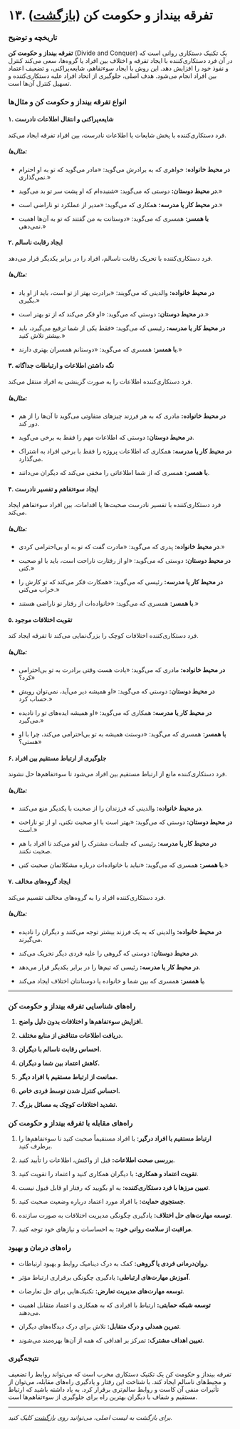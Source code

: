 # **۱۳. تفرقه بینداز و حکومت کن** ([بازگشت](README.md))

### **تاریخچه و توضیح**

**تفرقه بینداز و حکومت کن** (Divide and Conquer) یک تکنیک دستکاری روانی است که در آن فرد دستکاری‌کننده با ایجاد تفرقه و اختلاف بین افراد یا گروه‌ها، سعی می‌کند کنترل و نفوذ خود را افزایش دهد. این روش با ایجاد سوءتفاهم، شایعه‌پراکنی، و تضعیف اعتماد بین افراد انجام می‌شود. هدف اصلی، جلوگیری از اتحاد افراد علیه دستکاری‌کننده و تسهیل کنترل آن‌ها است.

### **انواع تفرقه بینداز و حکومت کن و مثال‌ها**

#### **۱. شایعه‌پراکنی و انتقال اطلاعات نادرست**

فرد دستکاری‌کننده با پخش شایعات یا اطلاعات نادرست، بین افراد تفرقه ایجاد می‌کند.

##### **مثال‌ها:**

- **در محیط خانواده:** خواهری که به برادرش می‌گوید: «مادر می‌گوید که تو به او احترام نمی‌گذاری.»

- **در محیط دوستان:** دوستی که می‌گوید: «شنیده‌ام که او پشت سر تو بد می‌گوید.»

- **در محیط کار یا مدرسه:** همکاری که می‌گوید: «مدیر از عملکرد تو ناراضی است.»

- **با همسر:** همسری که می‌گوید: «دوستانت به من گفتند که تو به آن‌ها اهمیت نمی‌دهی.»

#### **۲. ایجاد رقابت ناسالم**

فرد دستکاری‌کننده با تحریک رقابت ناسالم، افراد را در برابر یکدیگر قرار می‌دهد.

##### **مثال‌ها:**

- **در محیط خانواده:** والدینی که می‌گویند: «برادرت بهتر از تو است، باید از او یاد بگیری.»

- **در محیط دوستان:** دوستی که می‌گوید: «او فکر می‌کند که از تو بهتر است.»

- **در محیط کار یا مدرسه:** رئیسی که می‌گوید: «فقط یکی از شما ترفیع می‌گیرد، باید بیشتر تلاش کنید.»

- **با همسر:** همسری که می‌گوید: «دوستانم همسران بهتری دارند.»

#### **۳. نگه داشتن اطلاعات و ارتباطات جداگانه**

فرد دستکاری‌کننده اطلاعات را به صورت گزینشی به افراد منتقل می‌کند.

##### **مثال‌ها:**

- **در محیط خانواده:** مادری که به هر فرزند چیزهای متفاوتی می‌گوید تا آن‌ها را از هم دور کند.

- **در محیط دوستان:** دوستی که اطلاعات مهم را فقط به برخی می‌گوید.

- **در محیط کار یا مدرسه:** همکاری که اطلاعات پروژه را فقط با برخی افراد به اشتراک می‌گذارد.

- **با همسر:** همسری که از شما اطلاعاتی را مخفی می‌کند که دیگران می‌دانند.

#### **۴. ایجاد سوءتفاهم و تفسیر نادرست**

فرد دستکاری‌کننده با تفسیر نادرست صحبت‌ها یا اقدامات، بین افراد سوءتفاهم ایجاد می‌کند.

##### **مثال‌ها:**

- **در محیط خانواده:** پدری که می‌گوید: «مادرت گفت که تو به او بی‌احترامی کردی.»

- **در محیط دوستان:** دوستی که می‌گوید: «او از رفتارت ناراحت است، باید با او صحبت کنی.»

- **در محیط کار یا مدرسه:** رئیسی که می‌گوید: «همکارت فکر می‌کند که تو کارش را خراب می‌کنی.»

- **با همسر:** همسری که می‌گوید: «خانواده‌ات از رفتار تو ناراضی هستند.»

#### **۵. تقویت اختلافات موجود**

فرد دستکاری‌کننده اختلافات کوچک را بزرگ‌نمایی می‌کند تا تفرقه ایجاد کند.

##### **مثال‌ها:**

- **در محیط خانواده:** مادری که می‌گوید: «یادت هست وقتی برادرت به تو بی‌احترامی کرد؟»

- **در محیط دوستان:** دوستی که می‌گوید: «او همیشه دیر می‌آید، نمی‌توان رویش حساب کرد.»

- **در محیط کار یا مدرسه:** همکاری که می‌گوید: «او همیشه ایده‌های تو را نادیده می‌گیرد.»

- **با همسر:** همسری که می‌گوید: «دوستت همیشه به تو بی‌احترامی می‌کند، چرا با او هستی؟»

#### **۶. جلوگیری از ارتباط مستقیم بین افراد**

فرد دستکاری‌کننده مانع از ارتباط مستقیم بین افراد می‌شود تا سوءتفاهم‌ها حل نشوند.

##### **مثال‌ها:**

- **در محیط خانواده:** والدینی که فرزندان را از صحبت با یکدیگر منع می‌کنند.

- **در محیط دوستان:** دوستی که می‌گوید: «بهتر است با او صحبت نکنی، او از تو ناراحت است.»

- **در محیط کار یا مدرسه:** رئیسی که جلسات مشترک را لغو می‌کند تا افراد با هم صحبت نکنند.

- **با همسر:** همسری که می‌گوید: «نباید با خانواده‌ات درباره مشکلاتمان صحبت کنی.»

#### **۷. ایجاد گروه‌های مخالف**

فرد دستکاری‌کننده افراد را به گروه‌های مخالف تقسیم می‌کند.

##### **مثال‌ها:**

- **در محیط خانواده:** والدینی که به یک فرزند بیشتر توجه می‌کنند و دیگران را نادیده می‌گیرند.

- **در محیط دوستان:** دوستی که گروهی را علیه فردی دیگر تحریک می‌کند.

- **در محیط کار یا مدرسه:** رئیسی که تیم‌ها را در برابر یکدیگر قرار می‌دهد.

- **با همسر:** همسری که بین شما و خانواده یا دوستانتان اختلاف ایجاد می‌کند.

---

### **راه‌های شناسایی تفرقه بینداز و حکومت کن**

1. **افزایش سوءتفاهم‌ها و اختلافات بدون دلیل واضح.**

2. **دریافت اطلاعات متناقض از منابع مختلف.**

3. **احساس رقابت ناسالم با دیگران.**

4. **کاهش اعتماد بین شما و دیگران.**

5. **ممانعت از ارتباط مستقیم با افراد دیگر.**

6. **احساس کنترل شدن توسط فردی خاص.**

7. **تشدید اختلافات کوچک به مسائل بزرگ.**

### **راه‌های مقابله با تفرقه بینداز و حکومت کن**

1. **ارتباط مستقیم با افراد درگیر:** با افراد مستقیماً صحبت کنید تا سوءتفاهم‌ها را برطرف کنید.

2. **بررسی صحت اطلاعات:** قبل از واکنش، اطلاعات را تأیید کنید.

3. **تقویت اعتماد و همکاری:** با دیگران همکاری کنید و اعتماد را تقویت کنید.

4. **تعیین مرزها با فرد دستکاری‌کننده:** به او بگویید که رفتار او قابل قبول نیست.

5. **جستجوی حمایت:** با افراد مورد اعتماد درباره وضعیت صحبت کنید.

6. **توسعه مهارت‌های حل اختلاف:** یادگیری چگونگی مدیریت اختلافات به صورت سازنده.

7. **مراقبت از سلامت روانی خود:** به احساسات و نیازهای خود توجه کنید.

### **راه‌های درمان و بهبود**

- **روان‌درمانی فردی یا گروهی:** کمک به درک دینامیک روابط و بهبود ارتباطات.

- **آموزش مهارت‌های ارتباطی:** یادگیری چگونگی برقراری ارتباط مؤثر.

- **توسعه مهارت‌های مدیریت تعارض:** تکنیک‌هایی برای حل تعارضات.

- **توسعه شبکه حمایتی:** ارتباط با افرادی که به همکاری و اعتماد متقابل اهمیت می‌دهند.

- **تمرین همدلی و درک متقابل:** تلاش برای درک دیدگاه‌های دیگران.

- **تعیین اهداف مشترک:** تمرکز بر اهدافی که همه از آن‌ها بهره‌مند می‌شوند.

### **نتیجه‌گیری**

تفرقه بینداز و حکومت کن یک تکنیک دستکاری مخرب است که می‌تواند روابط را تضعیف و محیط‌های ناسالم ایجاد کند. با شناخت این رفتار و یادگیری راه‌های مقابله، می‌توان از تأثیرات منفی آن کاست و روابط سالم‌تری برقرار کرد. به یاد داشته باشید که ارتباط مستقیم و شفاف با دیگران بهترین راه برای جلوگیری از سوءتفاهم‌ها است.

---

_برای بازگشت به لیست اصلی، می‌توانید روی [بازگشت](README.md) کلیک کنید._
